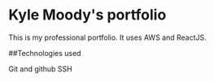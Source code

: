 # Kyle Moody's portfolio

This is my professional portfolio.  It uses AWS and ReactJS.

##Technologies used

Git and github
SSH
